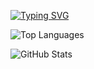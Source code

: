 [![Typing SVG](https://readme-typing-svg.demolab.com/?lines=Welcome+to+my+GitHub!;C\+\+\+\+\+\+\+\+\+\+\+\+\+)](https://git.io/typing-svg)

![Top Languages](https://github-readme-stats.vercel.app/api/top-langs/?username=GeorgiyIshchenko&layout=compact&theme=blue_navy)

![GitHub Stats](https://github-readme-stats.vercel.app/api?username=GeorgiyIshchenko&show_icons=true&count_private=true&theme=blue_navy)

<!--
**GeorgiyIshchenko/GeorgiyIshchenko** is a ✨ _special_ ✨ repository because its `README.md` (this file) appears on your GitHub profile.

Here are some ideas to get you started:

- 🔭 I’m currently working on ...
- 🌱 I’m currently learning ...
- 👯 I’m looking to collaborate on ...
- 🤔 I’m looking for help with ...
- 💬 Ask me about ...
- 📫 How to reach me: ...
- 😄 Pronouns: ...
- ⚡ Fun fact: ...
-->
